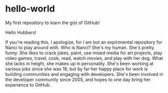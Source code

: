 # hello-world
My first repository to learn the gist of GitHub!

Hello Hubbers!

If you're reading this, I apologize, for I am but an expirimental repository for Nanci to play around with. Who is Nanci? She's my human. She's pretty funny. She likes to crack jokes, paint, use mixed media for art projects, play video games, travel, cook, read, watch movies, and play with her dog. What she lacks in height, she makes up in personality. She's been working at various jobs since she was 16, but by far her happy place for work is building communities and engaging with developers. She's been involved in the developer community since 2005, and hopes to one day bring her experience to GitHub.
